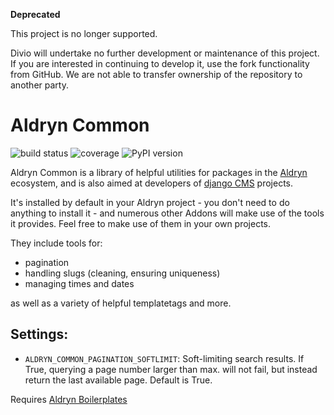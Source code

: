 **Deprecated**

This project is no longer supported.

Divio will undertake no further development or maintenance of this project. If you are interested in continuing to develop it, use the fork functionality from GitHub. We are not able to transfer ownership of the repository to another party.

# Aldryn Common

![build status](https://img.shields.io/travis/aldryn/aldryn-common.svg) ![coverage](https://img.shields.io/coveralls/aldryn/aldryn-common.svg) ![PyPI version](https://img.shields.io/pypi/v/aldryn-common.svg)

Aldryn Common is a library of helpful utilities for packages in the [Aldryn](http://aldryn.com) ecosystem, and is
also aimed at developers of [django CMS](http://django-cms.org) projects.

It's installed by default in your Aldryn project - you don't need to do anything to install it - and numerous other
Addons will make use of the tools it provides. Feel free to make use of them in your own projects.

They include tools for:

* pagination
* handling slugs (cleaning, ensuring uniqueness)
* managing times and dates

as well as a variety of helpful templatetags and more.

## Settings:
* ``ALDRYN_COMMON_PAGINATION_SOFTLIMIT``: Soft-limiting search results. If True, querying a page number larger than max.
 will not fail, but instead return the last available page. Default is True.

Requires [Aldryn Boilerplates](https://github.com/aldryn/aldryn-boilerplates)
